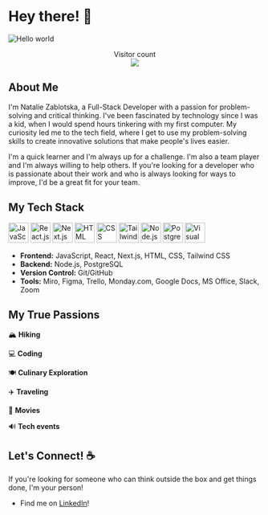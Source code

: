# Hey there! 👋

![Hello world](https://raw.githubusercontent.com/sagar-viradiya/sagar-viradiya/master/resources/banner.png)

<p align="center"> 
  Visitor count<br>
  <img src="https://profile-counter.glitch.me/nataliiazab/count.svg" />
</p>

## About Me

I'm Natalie Zablotska, a Full-Stack Developer with a passion for problem-solving and critical thinking. I've been fascinated by technology since I was a kid, when I would spend hours tinkering with my first computer. My curiosity led me to the tech field, where I get to use my problem-solving skills to create innovative solutions that make people's lives easier.

I'm a quick learner and I'm always up for a challenge. I'm also a team player and I'm always willing to help others. If you're looking for a developer who is passionate about their work and who is always looking for ways to improve, I'd be a great fit for your team.

## My Tech Stack


<p align="left">
  <img src="https://img.icons8.com/color/48/000000/javascript.png" alt="JavaScript" title="JavaScript" height="40" />
  <img src="https://img.icons8.com/color/48/000000/react-native.png" alt="React.js" title="React.js" height="40" />
  <img src="https://cdn.jsdelivr.net/gh/devicons/devicon/icons/nextjs/nextjs-line.svg" title="Next.js" height="40" />
  <img src="https://img.icons8.com/color/48/000000/html-5.png" alt="HTML" title="HTML" height="40" />
  <img src="https://img.icons8.com/color/48/000000/css3.png" alt="CSS" title="CSS" height="40" />
   <img src="https://cdn.jsdelivr.net/gh/devicons/devicon/icons/tailwindcss/tailwindcss-plain.svg"  alt="Tailwind" title="Tailwind" height="40" />
  <img src="https://img.icons8.com/color/48/000000/nodejs.png" alt="Node.js" title="Node.js" height="40" />
  <img src="https://cdn.jsdelivr.net/gh/devicons/devicon/icons/postgresql/postgresql-original.svg"  title="PostgreSQL" height="40" />
  <img src="https://img.icons8.com/color/48/000000/visual-studio-code-2019.png" alt="Visual Studio Code" title="Visual Studio Code" height="40" />


</p>

- **Frontend:** JavaScript, React, Next.js, HTML, CSS, Tailwind CSS
- **Backend:** Node.js, PostgreSQL
- **Version Control:** Git/GitHub
- **Tools:** Miro, Figma, Trello, Monday.com, Google Docs, MS Office, Slack, Zoom

## My True Passions
🏔️ **Hiking** 

💻 **Coding** 

🍽️ **Culinary Exploration** 

✈️ **Traveling** 

🎥 **Movies** 

🔊 **Tech events**

## Let's Connect! :coffee:

If you're looking for someone who can think outside the box and get things done, I'm your person!

- Find me on [LinkedIn](https://www.linkedin.com/in/nataliia-zablotska/)!


